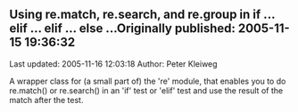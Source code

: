 ## Using re.match, re.search, and re.group in if ... elif ... elif ... else ...Originally published: 2005-11-15 19:36:32 
Last updated: 2005-11-16 12:03:18 
Author: Peter Kleiweg 
 
A wrapper class for (a small part of) the 're' module, that enables you to do re.match() or re.search() in an 'if' test or 'elif' test and use the result of the match after the test.